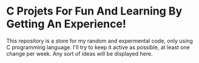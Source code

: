 # C Projets For Fun And Learning By Getting An Experience! 
This repository is a store for my random and expermental code, only using C programming language. I'll try to keep it active as possible, at least one change per week. Any sort of ideas will be displayed here. 
